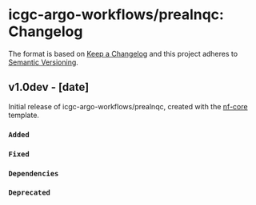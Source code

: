# icgc-argo-workflows/prealnqc: Changelog

The format is based on [Keep a Changelog](https://keepachangelog.com/en/1.0.0/)
and this project adheres to [Semantic Versioning](https://semver.org/spec/v2.0.0.html).

## v1.0dev - [date]

Initial release of icgc-argo-workflows/prealnqc, created with the [nf-core](https://nf-co.re/) template.

### `Added`

### `Fixed`

### `Dependencies`

### `Deprecated`
